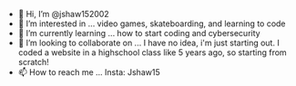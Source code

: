 - 👋 Hi, I’m @jshaw152002
- 👀 I’m interested in ... video games, skateboarding, and learning to code
- 🌱 I’m currently learning ... how to start coding and cybersecurity
- 💞️ I’m looking to collaborate on ... I have no idea, i'm just starting out. I coded a website in a highschool class like 5 years ago, so starting from scratch!
- 📫 How to reach me ... Insta: Jshaw15

<!---
jshaw152002/jshaw152002 is a ✨ special ✨ repository because its `README.md` (this file) appears on your GitHub profile.
You can click the Preview link to take a look at your changes.
--->
